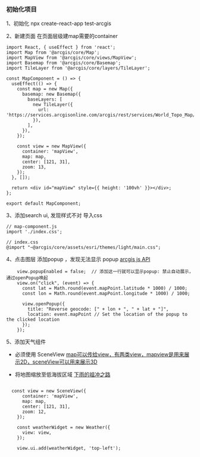 ### 初始化项目

1、初始化
npx create-react-app test-arcgis


2、新建页面
在页面层级建map需要的container

```
import React, { useEffect } from 'react';
import Map from '@arcgis/core/Map';
import MapView from '@arcgis/core/views/MapView';
import Basemap from '@arcgis/core/Basemap';
import TileLayer from '@arcgis/core/layers/TileLayer';

const MapComponent = () => {
  useEffect(() => {
    const map = new Map({
      basemap: new Basemap({
        baseLayers: [
          new TileLayer({
            url: 'https://services.arcgisonline.com/arcgis/rest/services/World_Topo_Map/MapServer',
          }),
        ],
      }),
    });

    const view = new MapView({
      container: 'mapView',
      map: map,
      center: [121, 31],
      zoom: 13,
    });
  }, []);

  return <div id="mapView" style={{ height: '100vh' }}></div>;
};

export default MapComponent;

```



3、添加search ui, 发现样式不对
导入css

```
// map-component.js
import './index.css';

// index.css
@import "~@arcgis/core/assets/esri/themes/light/main.css";

```



4、点击图层 添加popup ，发现无法显示 popup
[arcgis js API](https://developers.arcgis.com/javascript/latest/api-reference/)

```
    view.popupEnabled = false;  // 添加这一行就可以显示popup: 禁止自动展示，通过openPopup唤起
    view.on("click", (event) => {
      const lat = Math.round(event.mapPoint.latitude * 1000) / 1000;
      const lon = Math.round(event.mapPoint.longitude * 1000) / 1000;

      view.openPopup({
        title: "Reverse geocode: [" + lon + ", " + lat + "]",
        location: event.mapPoint // Set the location of the popup to the clicked location
      });
    });
```


5、添加天气组件
- 必须使用 SceneView  [map可以传给view，有两类view，mapview是用来展示2D，sceneView可以用来展示3D](https://developers.arcgis.com/javascript/latest/maps-and-views/)

- 将地图缩放至低海拔区域
[下雨的祖冲之路](./public/imgs//rain.png)

```

  const view = new SceneView({
      container: 'mapView',
      map: map,
      center: [121, 31],
      zoom: 12,
    });

    const weatherWidget = new Weather({
      view: view,
    });

    view.ui.add(weatherWidget, 'top-left');


```

